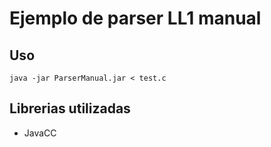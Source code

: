 # Ejemplo de parser LL1 manual

## Uso
```
java -jar ParserManual.jar < test.c
```

## Librerias utilizadas
* JavaCC
